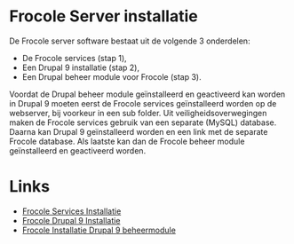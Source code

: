 # Frocole Server installatie

De Frocole server software bestaat uit de volgende 3 onderdelen:

-	De Frocole services (stap 1),
-	Een Drupal 9 installatie (stap 2),
-	Een Drupal beheer module voor Frocole (stap 3).

Voordat de Drupal beheer module geïnstalleerd en geactiveerd kan worden in Drupal 9 moeten eerst de Frocole services geïnstalleerd worden op de webserver, bij voorkeur in een sub folder. Uit veiligheidsoverwegingen maken de Frocole services gebruik van een separate (MySQL) database.
Daarna kan Drupal 9 geïnstalleerd worden en een link met de separate Frocole database. 
Als laatste kan dan de Frocole beheer module geïnstalleerd en geactiveerd worden.

# Links

- [Frocole Services Installatie](https://frocole.github.io/frocole_install_services)
- [Frocole Drupal 9 Installatie](https://frocole.github.io/frocole_install_drupal9)
- [Frocole Installatie Drupal 9 beheermodule](https://frocole.github.io/frocole_install_module)
